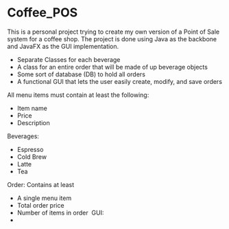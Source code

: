# Coffee_POS
This is a personal project trying to create my own version of a Point of Sale system for a coffee shop. The project is done using Java as the backbone and JavaFX as the GUI implementation. 

* Separate Classes for each beverage
* A class for an entire order that will be made of up beverage objects
* Some sort of database (DB) to hold all orders
* A functional GUI that lets the user easily create, modify, and save orders

All menu items must contain at least the following: 
* Item name
* Price
* Description 

Beverages: 
* Espresso
* Cold Brew
* Latte
* Tea

Order:
Contains at least 
* A single menu item
* Total order price
* Number of items in order 
GUI: 
*  

